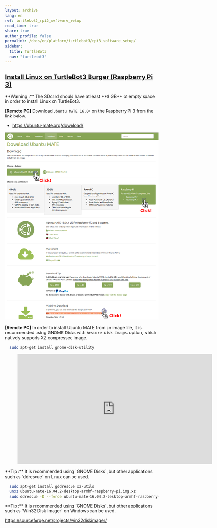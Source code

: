 ```yaml
---
layout: archive
lang: en
ref: turtlebot3_rpi3_software_setup
read_time: true
share: true
author_profile: false
permalink: /docs/en/platform/turtlebot3/rpi3_software_setup/
sidebar:
  title: TurtleBot3
  nav: "turtlebot3"
---
```


## [Install Linux on TurtleBot3 Burger (Raspberry Pi 3)](#install-linux-on-turtlebot3-burger-raspberry-pi-3)

<div class="alert alert-warning">
  **Warning :** The SDcard should have at least **8 GB** of empty space in order to install Linux on TurtleBot3.
</div>

**[Remote PC]** Download `Ubuntu MATE 16.04` on the Raspberry Pi 3 from the link below.

- https://ubuntu-mate.org/download/

![](/assets/images/platform/turtlebot3/preparation/download_ubuntu_mate_image.png)

**[Remote PC]** In order to install Ubuntu MATE from an image file, it is recommended using GNOME Disks with `Restore Disk Image…` option, which natively supports XZ compressed image.

``` bash
  sudo apt-get install gnome-disk-utility
```

<figure class="video_container">
  <iframe width="640" height="360" src="https://www.youtube.com/embed/V_6GNyL6Dac?ecver=1" frameborder="0" allowfullscreen></iframe>
</figure>

<div class="alert alert-info">
  **Tip :** It is recommended using `GNOME Disks`, but other applications such as `ddrescue` on Linux can be used.
</div>

``` bash
  sudo apt-get install gddrescue xz-utils
  unxz ubuntu-mate-16.04.2-desktop-armhf-raspberry-pi.img.xz
  sudo ddrescue -D --force ubuntu-mate-16.04.2-desktop-armhf-raspberry-pi.img /dev/sdx
```
<div class="alert alert-info">
  **Tip :** It is recommended using `GNOME Disks`, but other applications such as `Win32 Disk Imager` on Windows can be used.

  https://sourceforge.net/projects/win32diskimager/
</div>
